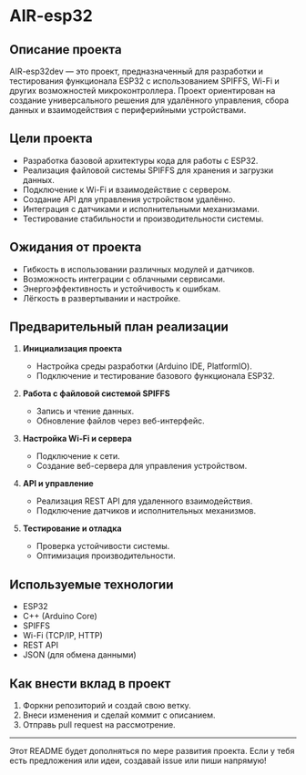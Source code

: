 # AIR-esp32

## Описание проекта
AIR-esp32dev — это проект, предназначенный для разработки и тестирования функционала ESP32 с использованием SPIFFS, Wi-Fi и других возможностей микроконтроллера. Проект ориентирован на создание универсального решения для удалённого управления, сбора данных и взаимодействия с периферийными устройствами.

## Цели проекта
- Разработка базовой архитектуры кода для работы с ESP32.
- Реализация файловой системы SPIFFS для хранения и загрузки данных.
- Подключение к Wi-Fi и взаимодействие с сервером.
- Создание API для управления устройством удалённо.
- Интеграция с датчиками и исполнительными механизмами.
- Тестирование стабильности и производительности системы.

## Ожидания от проекта
- Гибкость в использовании различных модулей и датчиков.
- Возможность интеграции с облачными сервисами.
- Энергоэффективность и устойчивость к ошибкам.
- Лёгкость в развертывании и настройке.

## Предварительный план реализации
1. **Инициализация проекта**
   - Настройка среды разработки (Arduino IDE, PlatformIO).
   - Подключение и тестирование базового функционала ESP32.

2. **Работа с файловой системой SPIFFS**
   - Запись и чтение данных.
   - Обновление файлов через веб-интерфейс.

3. **Настройка Wi-Fi и сервера**
   - Подключение к сети.
   - Создание веб-сервера для управления устройством.

4. **API и управление**
   - Реализация REST API для удаленного взаимодействия.
   - Подключение датчиков и исполнительных механизмов.

5. **Тестирование и отладка**
   - Проверка устойчивости системы.
   - Оптимизация производительности.

## Используемые технологии
- ESP32
- C++ (Arduino Core)
- SPIFFS
- Wi-Fi (TCP/IP, HTTP)
- REST API
- JSON (для обмена данными)

## Как внести вклад в проект
1. Форкни репозиторий и создай свою ветку.
2. Внеси изменения и сделай коммит с описанием.
3. Отправь pull request на рассмотрение.

---

Этот README будет дополняться по мере развития проекта. Если у тебя есть предложения или идеи, создавай issue или пиши напрямую!

